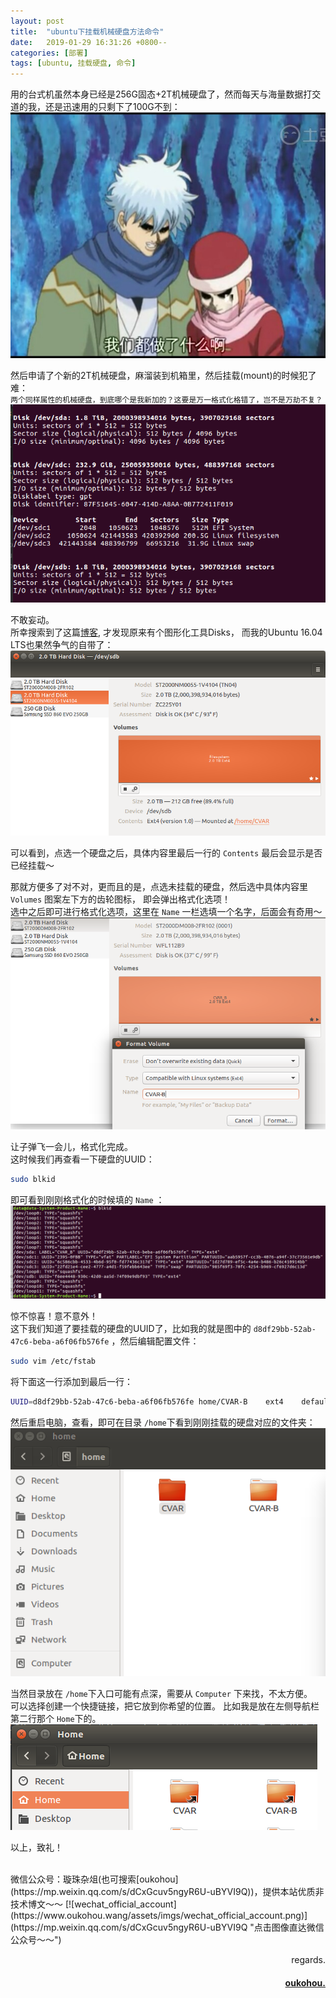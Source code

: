 ```yaml
---
layout: post
title:  "ubuntu下挂载机械硬盘方法命令"
date:   2019-01-29 16:31:26 +0800--
categories: [部署]
tags: [ubuntu, 挂载硬盘, 命令]  
---
```




用的台式机虽然本身已经是256G固态+2T机械硬盘了，然而每天与海量数据打交道的我，还是迅速用的只剩下了100G不到：  
![not_many_space](https://raw.githubusercontent.com/oukohou/image_gallery/master/blogs/ubuntu_mount_dick/%E9%83%BD%E5%81%9A%E4%BA%86%E4%BB%80%E4%B9%88%E5%95%8A.jpg)    

然后申请了个新的2T机械硬盘，麻溜装到机箱里，然后挂载(mount)的时候犯了难：  
`两个同样属性的机械硬盘，到底哪个是我新加的？这要是万一格式化格错了，岂不是万劫不复？`  
![same_disk](https://raw.githubusercontent.com/oukohou/image_gallery/master/blogs/ubuntu_mount_dick/same_disk.png)  
  

不敢妄动。  
所幸搜索到了这篇[博客](https://blog.csdn.net/wshixinshouaaa/article/details/81275608), 才发现原来有个图形化工具Disks，
而我的Ubuntu 16.04 LTS也果然争气的自带了：
![disks](https://raw.githubusercontent.com/oukohou/image_gallery/master/blogs/ubuntu_mount_dick/disks.png)  

可以看到，点选一个硬盘之后，具体内容里最后一行的 `Contents` 最后会显示是否已经挂载～  


那就方便多了对不对，更而且的是，点选未挂载的硬盘，然后选中具体内容里 `Volumes` 图案左下方的齿轮图标，
即会弹出格式化选项！  
选中之后即可进行格式化选项，这里在 `Name` 一栏选填一个名字，后面会有奇用～  
![format_disk](https://raw.githubusercontent.com/oukohou/image_gallery/master/blogs/ubuntu_mount_dick/format_disk.png)   

让子弹飞一会儿，格式化完成。  
这时候我们再查看一下硬盘的UUID：  
```bash
sudo blkid
```
即可看到刚刚格式化的时候填的 `Name` ：
![disk——label](https://raw.githubusercontent.com/oukohou/image_gallery/master/blogs/ubuntu_mount_dick/disk_label.png)     

惊不惊喜！意不意外！  
这下我们知道了要挂载的硬盘的UUID了，比如我的就是图中的 `d8df29bb-52ab-47c6-beba-a6f06fb576fe` ，然后编辑配置文件：  
```bash
sudo vim /etc/fstab
```

将下面这一行添加到最后一行：  
```bash
UUID=d8df29bb-52ab-47c6-beba-a6f06fb576fe home/CVAR-B    ext4    defaults        0       0
```  

然后重启电脑，查看，即可在目录 `/home`下看到刚刚挂载的硬盘对应的文件夹：  
![generated_dir](https://raw.githubusercontent.com/oukohou/image_gallery/master/blogs/ubuntu_mount_dick/generatd_dir.png)  

当然目录放在 `/home`下入口可能有点深，需要从 `Computer` 下来找，不太方便。  
可以选择创建一个快捷链接，把它放到你希望的位置。
比如我是放在左侧导航栏第二行那个 `Home`下的。    
![short_cut](https://raw.githubusercontent.com/oukohou/image_gallery/master/blogs/ubuntu_mount_dick/shortcut.png)  


以上，致礼！



<br>
微信公众号：璇珠杂俎(也可搜索[oukohou](https://mp.weixin.qq.com/s/dCxGcuv5ngyR6U-uBYVI9Q))，提供本站优质非技术博文～～
[![wechat_official_account](https://www.oukohou.wang/assets/imgs/wechat_official_account.png)](https://mp.weixin.qq.com/s/dCxGcuv5ngyR6U-uBYVI9Q "点击图像直达微信公众号～～")  




<br>
<p  align="right">regards.</p>
<h4 align="right">
    <a href="https://www.oukohou.wang/">
        oukohou.
    </a>
</h4>


